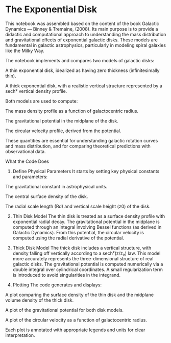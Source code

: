 # The Exponential Disk

This notebook was assembled based on the content of the book Galactic Dynamics — Binney & Tremaine, (2008). Its main purpose is to provide a didactic and computational approach to understanding the mass distribution and gravitational effects of exponential galactic disks. These models are fundamental in galactic astrophysics, particularly in modeling spiral galaxies like the Milky Way.

The notebook implements and compares two models of galactic disks:

A thin exponential disk, idealized as having zero thickness (infinitesimally thin).

A thick exponential disk, with a realistic vertical structure represented by a sech² vertical density profile.

Both models are used to compute:

The mass density profile as a function of galactocentric radius.

The gravitational potential in the midplane of the disk.

The circular velocity profile, derived from the potential.

These quantities are essential for understanding galactic rotation curves and mass distribution, and for comparing theoretical predictions with observational data.

What the Code Does
1. Define Physical Parameters
It starts by setting key physical constants and parameters:

The gravitational constant in astrophysical units.

The central surface density of the disk.

The radial scale length (Rd) and vertical scale height (z0) of the disk.

2. Thin Disk Model
The thin disk is treated as a surface density profile with exponential radial decay. The gravitational potential in the midplane is computed through an integral involving Bessel functions (as derived in Galactic Dynamics). From this potential, the circular velocity is computed using the radial derivative of the potential.

3. Thick Disk Model
The thick disk includes a vertical structure, with density falling off vertically according to a sech²(z/z₀) law. This model more accurately represents the three-dimensional structure of real galactic disks. The gravitational potential is computed numerically via a double integral over cylindrical coordinates. A small regularization term is introduced to avoid singularities in the integrand.

4. Plotting
The code generates and displays:

A plot comparing the surface density of the thin disk and the midplane volume density of the thick disk.

A plot of the gravitational potential for both disk models.

A plot of the circular velocity as a function of galactocentric radius.

Each plot is annotated with appropriate legends and units for clear interpretation.
